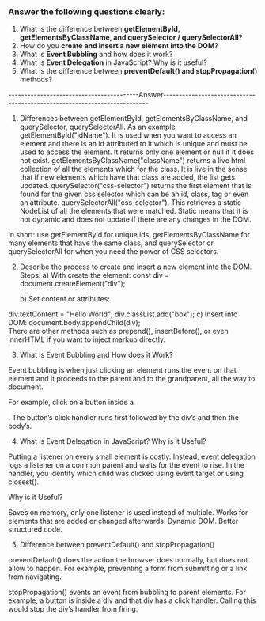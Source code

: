 ### Answer the following questions clearly:

1. What is the difference between **getElementById, getElementsByClassName, and querySelector / querySelectorAll**?
2. How do you **create and insert a new element into the DOM**?
3. What is **Event Bubbling** and how does it work?
4. What is **Event Delegation** in JavaScript? Why is it useful?
5. What is the difference between **preventDefault() and stopPropagation()** methods?

-----------------------------------------Answer-------------------------------------------------------------------------

1. Differences between getElementById, getElementsByClassName, and querySelector, querySelectorAll. As an example getElementById("idName"). It is used when you want to access an element and there is an id attributed to it which is unique and must be used to access the element. It returns only one element or null if it does not exist. getElementsByClassName("className") returns a live html collection of all the elements which for the class. It is live in the sense that if new elements which have that class are added, the list gets updated. querySelector("css-selector") returns the first element that is found for the given css selector which can be an id, class, tag or even an attribute. querySelectorAll("css-selector"). This retrieves a static NodeList of all the elements that were matched. Static means that it is not dynamic and does not update if there are any changes in the DOM.

In short: use getElementById for unique ids, getElementsByClassName for many elements that have the same class, and querySelector or querySelectorAll for when you need the power of CSS selectors.

2. Describe the process to create and insert a new element into the DOM. Steps:
   a) With create the element:
   const div = document.createElement("div");

   b) Set content or attributes:

div.textContent = "Hello World"; div.classList.add("box");
c) Insert into DOM:
document.body.appendChild(div);  
There are other methods such as prepend(), insertBefore(), or even innerHTML if you want to inject markup directly.

3. What is Event Bubbling and How does it Work?

Event bubbling is when just clicking an element runs the event on that element and it proceeds to the parent and to the grandparent, all the way to document.

For example, click on a button inside a <div>. The button’s click handler runs first followed by the div’s and then the body’s.

4. What is Event Delegation in JavaScript? Why is it Useful?

Putting a listener on every small element is costly. Instead, event delegation logs a listener on a common parent and waits for the event to rise. In the handler, you identify which child was clicked using event.target or using closest().

Why is it Useful?

Saves on memory, only one listener is used instead of multiple. Works for elements that are added or changed afterwards. Dynamic DOM. Better structured code.

5. Difference between preventDefault() and stopPropagation()

preventDefault()
does the action the browser does normally, but does not allow to happen.
For example, preventing a form from submitting or a link from navigating.

stopPropagation()
events an event from bubbling to parent elements.
For example, a button is inside a div and that div has a click handler. Calling this would stop the div’s handler from firing.
